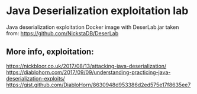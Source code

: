 # Java Deserialization exploitation lab

Java deserialization exploitation Docker image with DeserLab.jar taken from:
https://github.com/NickstaDB/DeserLab

## More info, exploitation:

https://nickbloor.co.uk/2017/08/13/attacking-java-deserialization/
https://diablohorn.com/2017/09/09/understanding-practicing-java-deserialization-exploits/
https://gist.github.com/DiabloHorn/8630948d953386d2ed575e17f8635ee7

